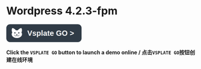 # Wordpress 4.2.3-fpm

<a href="https://www.vsplate.com/?docker-compose=https://github.com/vsplate/dcenvs/wordpress/4.2.3-fpm"><img alt="VSPLATE GO" src="https://raw.githubusercontent.com/vsplate/images/master/vsgo_btn.png" width="200px"></a>

**Click the `VSPLATE GO` button to launch a demo online / 点击`VSPLATE GO`按钮创建在线环境**